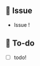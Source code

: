 
## 📌  Issue
<!-- 이슈에 대해 간략하게 설명해주세요 -->
- Issue !

## 📝  To-do
<!-- 진행할 작업에 대해 적어주세요 -->
- [ ] todo!